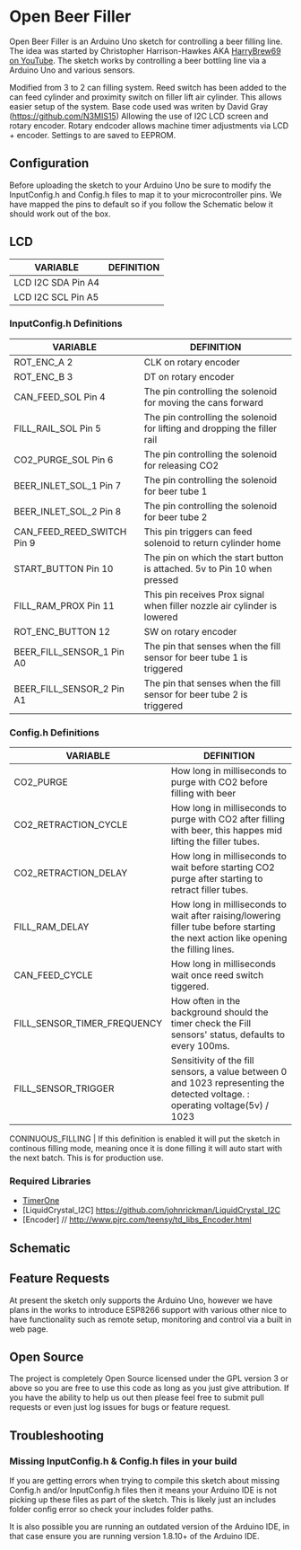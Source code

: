 # Open Beer Filler


Open Beer Filler is an Arduino Uno sketch for controlling a beer filling line. The idea was started by Christopher Harrison-Hawkes AKA [HarryBrew69 on YouTube](https://www.youtube.com/channel/UCIIYTzYpd8D7y816diZB0Dw). The sketch works by controlling a beer bottling line via a Arduino Uno and various sensors.

Modified from 3 to 2 can filling system.  Reed switch has been added to the can feed cylinder and proximity switch on filler lift air cylinder. This allows easier setup of the system. Base code used was writen by David Gray (https://github.com/N3MIS15) Allowing the use of I2C LCD screen and rotary encoder. 
Rotary endcoder allows machine timer adjustments via LCD + encoder. Settings to are saved to EEPROM. 

## Configuration
Before uploading the sketch to your Arduino Uno be sure to modify the InputConfig.h and Config.h files to map it to your microcontroller pins. We have mapped the pins to default so if you follow the Schematic below it should work out of the box.

## LCD 
VARIABLE | DEFINITION
--- | ---
LCD I2C SDA Pin A4 | 
LCD I2C SCL Pin A5 | 

### InputConfig.h Definitions
VARIABLE | DEFINITION
--- | ---
ROT_ENC_A 2 | CLK on rotary encoder
ROT_ENC_B 3 | DT on rotary encoder
CAN_FEED_SOL Pin 4 | The pin controlling the solenoid for moving the cans forward
FILL_RAIL_SOL Pin 5 | The pin controlling the solenoid for lifting and dropping the filler rail
CO2_PURGE_SOL Pin 6 | The pin controlling the solenoid for releasing CO2
BEER_INLET_SOL_1 Pin 7  | The pin controlling the solenoid for beer tube 1
BEER_INLET_SOL_2 Pin 8 | The pin controlling the solenoid for beer tube 2
CAN_FEED_REED_SWITCH Pin 9 | This pin triggers can feed solenoid to return cylinder home
START_BUTTON Pin 10 | The pin on which the start button is attached. 5v to Pin 10 when pressed
FILL_RAM_PROX Pin 11 | This pin receives Prox signal when filler nozzle air cylinder is lowered 
ROT_ENC_BUTTON 12 | SW on rotary encoder
BEER_FILL_SENSOR_1 Pin A0 | The pin that senses when the fill sensor for beer tube 1 is triggered
BEER_FILL_SENSOR_2 Pin A1 | The pin that senses when the fill sensor for beer tube 2 is triggered

### Config.h Definitions
VARIABLE | DEFINITION
--- | ---
CO2_PURGE | How long in milliseconds to purge with CO2 before filling with beer
CO2_RETRACTION_CYCLE | How long in milliseconds to purge with CO2 after filling with beer, this happes mid lifting the filler tubes.
CO2_RETRACTION_DELAY | How long in milliseconds to wait before starting CO2 purge after starting to retract filler tubes.
FILL_RAM_DELAY| How long in milliseconds to wait after raising/lowering filler tube before starting the next action like opening the filling lines.
CAN_FEED_CYCLE | How long in milliseconds wait once reed switch tiggered.
FILL_SENSOR_TIMER_FREQUENCY | How often in the background should the timer check the Fill sensors' status, defaults to every 100ms.
FILL_SENSOR_TRIGGER | Sensitivity of the fill sensors, a value between 0 and 1023 representing the detected voltage. : operating voltage(5v) / 1023

CONINUOUS_FILLING | If this definition is enabled it will put the sketch in continous filling mode, meaning once it is done filling it will auto start with the next batch. This is for production use.


### Required Libraries
- [TimerOne](https://playground.arduino.cc/Code/Timer1/)
- [LiquidCrystal_I2C] https://github.com/johnrickman/LiquidCrystal_I2C
- [Encoder] // http://www.pjrc.com/teensy/td_libs_Encoder.html

## Schematic


## Feature Requests
At present the sketch only supports the Arduino Uno, however we have plans in the works to introduce ESP8266 support with various other nice to have functionality such as remote setup, monitoring and control via a built in web page.

## Open Source
The project is completely Open Source licensed under the GPL version 3 or above so you are free to use this code as long as you just give attribution. If you have the ability to help us out then please feel free to submit pull requests or even just log issues for bugs or feature request.

## Troubleshooting

### Missing InputConfig.h & Config.h files in your build
If you are getting errors when trying to compile this sketch about missing Config.h and/or InputConfig.h files then it means your Arduino IDE is not picking up these files as part of the sketch. This is likely just an includes folder config error so check your includes folder paths.

It is also possible you are running an outdated version of the Arduino IDE, in that case ensure you are running version 1.8.10+ of the Arduino IDE.
